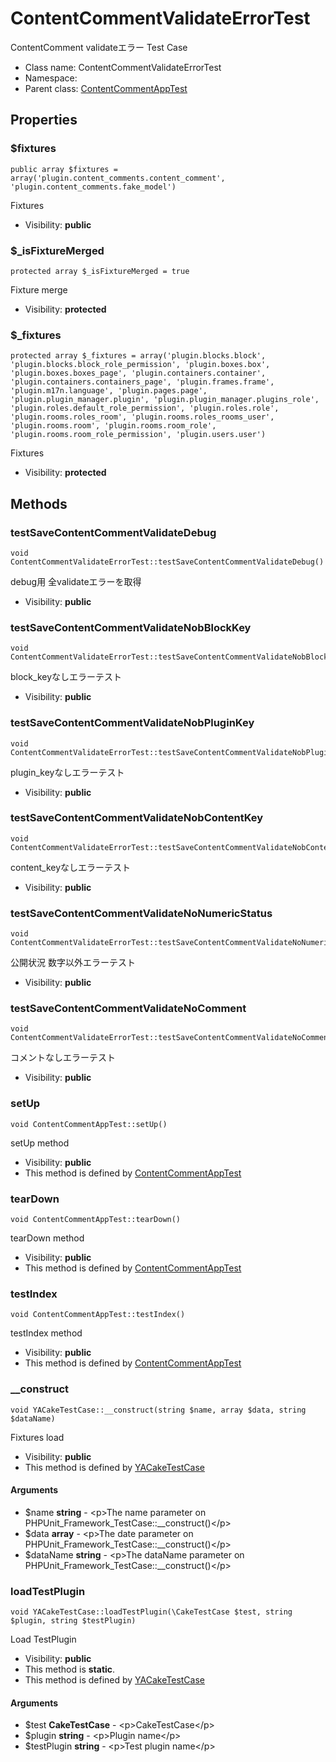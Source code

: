 ContentCommentValidateErrorTest
===============

ContentComment validateエラー Test Case




* Class name: ContentCommentValidateErrorTest
* Namespace: 
* Parent class: [ContentCommentAppTest](ContentCommentAppTest.md)





Properties
----------


### $fixtures

    public array $fixtures = array('plugin.content_comments.content_comment', 'plugin.content_comments.fake_model')

Fixtures



* Visibility: **public**


### $_isFixtureMerged

    protected array $_isFixtureMerged = true

Fixture merge



* Visibility: **protected**


### $_fixtures

    protected array $_fixtures = array('plugin.blocks.block', 'plugin.blocks.block_role_permission', 'plugin.boxes.box', 'plugin.boxes.boxes_page', 'plugin.containers.container', 'plugin.containers.containers_page', 'plugin.frames.frame', 'plugin.m17n.language', 'plugin.pages.page', 'plugin.plugin_manager.plugin', 'plugin.plugin_manager.plugins_role', 'plugin.roles.default_role_permission', 'plugin.roles.role', 'plugin.rooms.roles_room', 'plugin.rooms.roles_rooms_user', 'plugin.rooms.room', 'plugin.rooms.room_role', 'plugin.rooms.room_role_permission', 'plugin.users.user')

Fixtures



* Visibility: **protected**


Methods
-------


### testSaveContentCommentValidateDebug

    void ContentCommentValidateErrorTest::testSaveContentCommentValidateDebug()

debug用 全validateエラーを取得



* Visibility: **public**




### testSaveContentCommentValidateNobBlockKey

    void ContentCommentValidateErrorTest::testSaveContentCommentValidateNobBlockKey()

block_keyなしエラーテスト



* Visibility: **public**




### testSaveContentCommentValidateNobPluginKey

    void ContentCommentValidateErrorTest::testSaveContentCommentValidateNobPluginKey()

plugin_keyなしエラーテスト



* Visibility: **public**




### testSaveContentCommentValidateNobContentKey

    void ContentCommentValidateErrorTest::testSaveContentCommentValidateNobContentKey()

content_keyなしエラーテスト



* Visibility: **public**




### testSaveContentCommentValidateNoNumericStatus

    void ContentCommentValidateErrorTest::testSaveContentCommentValidateNoNumericStatus()

公開状況 数字以外エラーテスト



* Visibility: **public**




### testSaveContentCommentValidateNoComment

    void ContentCommentValidateErrorTest::testSaveContentCommentValidateNoComment()

コメントなしエラーテスト



* Visibility: **public**




### setUp

    void ContentCommentAppTest::setUp()

setUp method



* Visibility: **public**
* This method is defined by [ContentCommentAppTest](ContentCommentAppTest.md)




### tearDown

    void ContentCommentAppTest::tearDown()

tearDown method



* Visibility: **public**
* This method is defined by [ContentCommentAppTest](ContentCommentAppTest.md)




### testIndex

    void ContentCommentAppTest::testIndex()

testIndex method



* Visibility: **public**
* This method is defined by [ContentCommentAppTest](ContentCommentAppTest.md)




### __construct

    void YACakeTestCase::__construct(string $name, array $data, string $dataName)

Fixtures load



* Visibility: **public**
* This method is defined by [YACakeTestCase](YACakeTestCase.md)


#### Arguments
* $name **string** - &lt;p&gt;The name parameter on PHPUnit_Framework_TestCase::__construct()&lt;/p&gt;
* $data **array** - &lt;p&gt;The date parameter on PHPUnit_Framework_TestCase::__construct()&lt;/p&gt;
* $dataName **string** - &lt;p&gt;The dataName parameter on PHPUnit_Framework_TestCase::__construct()&lt;/p&gt;



### loadTestPlugin

    void YACakeTestCase::loadTestPlugin(\CakeTestCase $test, string $plugin, string $testPlugin)

Load TestPlugin



* Visibility: **public**
* This method is **static**.
* This method is defined by [YACakeTestCase](YACakeTestCase.md)


#### Arguments
* $test **CakeTestCase** - &lt;p&gt;CakeTestCase&lt;/p&gt;
* $plugin **string** - &lt;p&gt;Plugin name&lt;/p&gt;
* $testPlugin **string** - &lt;p&gt;Test plugin name&lt;/p&gt;


